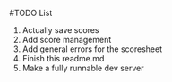 #TODO List
1. Actually save scores
1. Add score management
1. Add general errors for the scoresheet
1. Finish this readme.md
1. Make a fully runnable dev server
